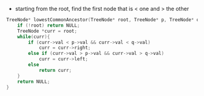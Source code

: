 - starting from the root, find the first node that is < one and > the other

```cpp
TreeNode* lowestCommonAncestor(TreeNode* root, TreeNode* p, TreeNode* q) {
    if (!root) return NULL;
    TreeNode *curr = root;
    while(curr){
        if (curr->val < p->val && curr->val < q->val)
            curr = curr->right;
        else if (curr->val > p->val && curr->val > q->val)
            curr = curr->left;
        else 
            return curr;
    }
    return NULL;
}
```
